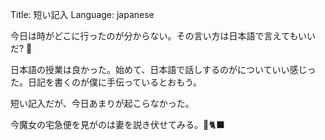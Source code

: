 Title: 短い記入
Language: japanese

今日は時がどこに行ったのが分からない。その言い方は日本語で言えてもいいだ? 🤷

日本語の授業は良かった。始めて、日本語で話しするのがについていい感じった。日記を書くのが僕に手伝っているとおもう。

短い記入だが、今日あまりが起こらなかった。

今魔女の宅急便を見がのは妻を説き伏せてみる。🧹🐈‍⬛